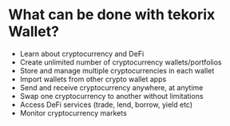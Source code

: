 # What can be done with tekorix Wallet?

- Learn about cryptocurrency and DeFi
- Create unlimited number of cryptocurrency wallets/portfolios
- Store and manage multiple cryptocurrencies in each wallet
- Import wallets from other crypto wallet apps
- Send and receive cryptocurrency anywhere, at anytime
- Swap one cryptocurrency to another without limitations
- Access DeFi services (trade, lend, borrow, yield etc)
- Monitor cryptocurrency markets
